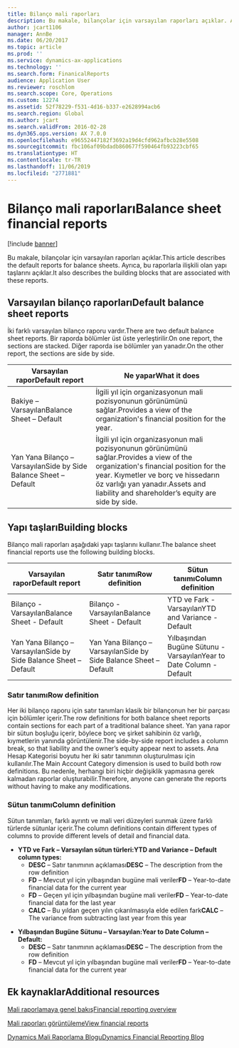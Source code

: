 ```yaml
---
title: Bilanço mali raporları
description: Bu makale, bilançolar için varsayılan raporları açıklar. Ayrıca, bu raporlarla ilişkili olan yapı taşlarını açıklar.
author: jcart1106
manager: AnnBe
ms.date: 06/20/2017
ms.topic: article
ms.prod: ''
ms.service: dynamics-ax-applications
ms.technology: ''
ms.search.form: FinanicalReports
audience: Application User
ms.reviewer: roschlom
ms.search.scope: Core, Operations
ms.custom: 12274
ms.assetid: 52f78229-f531-4d16-b337-e2628994acb6
ms.search.region: Global
ms.author: jcart
ms.search.validFrom: 2016-02-28
ms.dyn365.ops.version: AX 7.0.0
ms.openlocfilehash: e96552447182f3692a19d4cfd962afbcb28e5508
ms.sourcegitcommit: fbc106af09bdadb860677f590464fb93223cbf65
ms.translationtype: HT
ms.contentlocale: tr-TR
ms.lasthandoff: 11/06/2019
ms.locfileid: "2771881"
---
```

# <a name="balance-sheet-financial-reports"></a><span data-ttu-id="61ca0-104">Bilanço mali raporları</span><span class="sxs-lookup"><span data-stu-id="61ca0-104">Balance sheet financial reports</span></span>

[!include [banner](../includes/banner.md)]

<span data-ttu-id="61ca0-105">Bu makale, bilançolar için varsayılan raporları açıklar.</span><span class="sxs-lookup"><span data-stu-id="61ca0-105">This article describes the default reports for balance sheets.</span></span> <span data-ttu-id="61ca0-106">Ayrıca, bu raporlarla ilişkili olan yapı taşlarını açıklar.</span><span class="sxs-lookup"><span data-stu-id="61ca0-106">It also describes the building blocks that are associated with these reports.</span></span> 

<a name="default-balance-sheet-reports"></a><span data-ttu-id="61ca0-107">Varsayılan bilanço raporları</span><span class="sxs-lookup"><span data-stu-id="61ca0-107">Default balance sheet reports</span></span>
-----------------------------

<span data-ttu-id="61ca0-108">İki farklı varsayılan bilanço raporu vardır.</span><span class="sxs-lookup"><span data-stu-id="61ca0-108">There are two default balance sheet reports.</span></span> <span data-ttu-id="61ca0-109">Bir raporda bölümler üst üste yerleştirilir.</span><span class="sxs-lookup"><span data-stu-id="61ca0-109">On one report, the sections are stacked.</span></span> <span data-ttu-id="61ca0-110">Diğer raporda ise bölümler yan yanadır.</span><span class="sxs-lookup"><span data-stu-id="61ca0-110">On the other report, the sections are side by side.</span></span>

| <span data-ttu-id="61ca0-111">Varsayılan rapor</span><span class="sxs-lookup"><span data-stu-id="61ca0-111">Default report</span></span>                       | <span data-ttu-id="61ca0-112">Ne yapar</span><span class="sxs-lookup"><span data-stu-id="61ca0-112">What it does</span></span>                                                                                                                           |
|--------------------------------------|----------------------------------------------------------------------------------------------------------------------------------------|
| <span data-ttu-id="61ca0-113">Bakiye – Varsayılan</span><span class="sxs-lookup"><span data-stu-id="61ca0-113">Balance Sheet – Default</span></span>              | <span data-ttu-id="61ca0-114">İlgili yıl için organizasyonun mali pozisyonunun görünümünü sağlar.</span><span class="sxs-lookup"><span data-stu-id="61ca0-114">Provides a view of the organization's financial position for the year.</span></span>                                                                 |
| <span data-ttu-id="61ca0-115">Yan Yana Bilanço – Varsayılan</span><span class="sxs-lookup"><span data-stu-id="61ca0-115">Side by Side Balance Sheet – Default</span></span> | <span data-ttu-id="61ca0-116">İlgili yıl için organizasyonun mali pozisyonunun görünümünü sağlar.</span><span class="sxs-lookup"><span data-stu-id="61ca0-116">Provides a view of the organization's financial position for the year.</span></span> <span data-ttu-id="61ca0-117">Kıymetler ve borç ve hissedarın öz varlığı yan yanadır.</span><span class="sxs-lookup"><span data-stu-id="61ca0-117">Assets and liability and shareholder’s equity are side by side.</span></span> |

## <a name="building-blocks"></a><span data-ttu-id="61ca0-118">Yapı taşları</span><span class="sxs-lookup"><span data-stu-id="61ca0-118">Building blocks</span></span>
<span data-ttu-id="61ca0-119">Bilanço mali raporları aşağıdaki yapı taşlarını kullanır.</span><span class="sxs-lookup"><span data-stu-id="61ca0-119">The balance sheet financial reports use the following building blocks.</span></span>

| <span data-ttu-id="61ca0-120">Varsayılan rapor</span><span class="sxs-lookup"><span data-stu-id="61ca0-120">Default report</span></span>                       | <span data-ttu-id="61ca0-121">Satır tanımı</span><span class="sxs-lookup"><span data-stu-id="61ca0-121">Row definition</span></span>                       | <span data-ttu-id="61ca0-122">Sütun tanımı</span><span class="sxs-lookup"><span data-stu-id="61ca0-122">Column definition</span></span>             |
|--------------------------------------|--------------------------------------|-------------------------------|
| <span data-ttu-id="61ca0-123">Bilanço - Varsayılan</span><span class="sxs-lookup"><span data-stu-id="61ca0-123">Balance Sheet - Default</span></span>              | <span data-ttu-id="61ca0-124">Bilanço - Varsayılan</span><span class="sxs-lookup"><span data-stu-id="61ca0-124">Balance Sheet - Default</span></span>              | <span data-ttu-id="61ca0-125">YTD ve Fark - Varsayılan</span><span class="sxs-lookup"><span data-stu-id="61ca0-125">YTD and Variance - Default</span></span>    |
| <span data-ttu-id="61ca0-126">Yan Yana Bilanço – Varsayılan</span><span class="sxs-lookup"><span data-stu-id="61ca0-126">Side by Side Balance Sheet – Default</span></span> | <span data-ttu-id="61ca0-127">Yan Yana Bilanço – Varsayılan</span><span class="sxs-lookup"><span data-stu-id="61ca0-127">Side by Side Balance Sheet – Default</span></span> | <span data-ttu-id="61ca0-128">Yılbaşından Bugüne Sütunu - Varsayılan</span><span class="sxs-lookup"><span data-stu-id="61ca0-128">Year to Date Column - Default</span></span> |

### <a name="row-definition"></a><span data-ttu-id="61ca0-129">Satır tanımı</span><span class="sxs-lookup"><span data-stu-id="61ca0-129">Row definition</span></span>

<span data-ttu-id="61ca0-130">Her iki bilanço raporu için satır tanımları klasik bir bilançonun her bir parçası için bölümler içerir.</span><span class="sxs-lookup"><span data-stu-id="61ca0-130">The row definitions for both balance sheet reports contain sections for each part of a traditional balance sheet.</span></span> <span data-ttu-id="61ca0-131">Yan yana rapor bir sütun boşluğu içerir, böylece borç ve şirket sahibinin öz varlığı, kıymetlerin yanında görüntülenir.</span><span class="sxs-lookup"><span data-stu-id="61ca0-131">The side-by-side report includes a column break, so that liability and the owner’s equity appear next to assets.</span></span> <span data-ttu-id="61ca0-132">Ana Hesap Kategorisi boyutu her iki satır tanımının oluşturulması için kullanılır.</span><span class="sxs-lookup"><span data-stu-id="61ca0-132">The Main Account Category dimension is used to build both row definitions.</span></span> <span data-ttu-id="61ca0-133">Bu nedenle, herhangi biri hiçbir değişiklik yapmasına gerek kalmadan raporlar oluşturabilir.</span><span class="sxs-lookup"><span data-stu-id="61ca0-133">Therefore, anyone can generate the reports without having to make any modifications.</span></span>

### <a name="column-definition"></a><span data-ttu-id="61ca0-134">Sütun tanımı</span><span class="sxs-lookup"><span data-stu-id="61ca0-134">Column definition</span></span>

<span data-ttu-id="61ca0-135">Sütun tanımları, farklı ayrıntı ve mali veri düzeyleri sunmak üzere farklı türlerde sütunlar içerir.</span><span class="sxs-lookup"><span data-stu-id="61ca0-135">The column definitions contain different types of columns to provide different levels of detail and financial data.</span></span>

-   <span data-ttu-id="61ca0-136">**YTD ve Fark – Varsayılan sütun türleri:**</span><span class="sxs-lookup"><span data-stu-id="61ca0-136">**YTD and Variance – Default column types:**</span></span>
    -   <span data-ttu-id="61ca0-137">**DESC** – Satır tanımının açıklaması</span><span class="sxs-lookup"><span data-stu-id="61ca0-137">**DESC** – The description from the row definition</span></span>
    -   <span data-ttu-id="61ca0-138">**FD** – Mevcut yıl için yılbaşından bugüne mali veriler</span><span class="sxs-lookup"><span data-stu-id="61ca0-138">**FD** – Year-to-date financial data for the current year</span></span>
    -   <span data-ttu-id="61ca0-139">**FD** – Geçen yıl için yılbaşından bugüne mali veriler</span><span class="sxs-lookup"><span data-stu-id="61ca0-139">**FD** – Year-to-date financial data for the last year</span></span>
    -   <span data-ttu-id="61ca0-140">**CALC** – Bu yıldan geçen yılın çıkarılmasıyla elde edilen fark</span><span class="sxs-lookup"><span data-stu-id="61ca0-140">**CALC** – The variance from subtracting last year from this year</span></span>

<!-- -->

-   <span data-ttu-id="61ca0-141">**Yılbaşından Bugüne Sütunu – Varsayılan:**</span><span class="sxs-lookup"><span data-stu-id="61ca0-141">**Year to Date Column – Default:**</span></span>
    -   <span data-ttu-id="61ca0-142">**DESC** – Satır tanımının açıklaması</span><span class="sxs-lookup"><span data-stu-id="61ca0-142">**DESC** – The description from the row definition</span></span>
    -   <span data-ttu-id="61ca0-143">**FD** – Mevcut yıl için yılbaşından bugüne mali veriler</span><span class="sxs-lookup"><span data-stu-id="61ca0-143">**FD** – Year-to-date financial data for the current year</span></span>



<a name="additional-resources"></a><span data-ttu-id="61ca0-144">Ek kaynaklar</span><span class="sxs-lookup"><span data-stu-id="61ca0-144">Additional resources</span></span>
--------

[<span data-ttu-id="61ca0-145">Mali raporlamaya genel bakış</span><span class="sxs-lookup"><span data-stu-id="61ca0-145">Financial reporting overview</span></span>](financial-reporting-getting-started.md)

[<span data-ttu-id="61ca0-146">Mali raporları görüntüleme</span><span class="sxs-lookup"><span data-stu-id="61ca0-146">View financial reports</span></span>](view-financial-reports.md)

[<span data-ttu-id="61ca0-147">Dynamics Mali Raporlama Blogu</span><span class="sxs-lookup"><span data-stu-id="61ca0-147">Dynamics Financial Reporting Blog</span></span>](https://blogs.msdn.com/b/dynamics_financial_reporting/)



